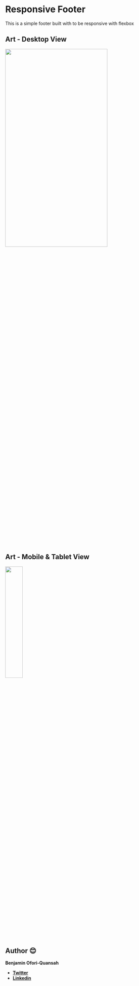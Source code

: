 # Responsive Footer

This is a simple footer built with to be responsive with flexbox

## Art - Desktop View

<img src="https://raw.githubusercontent.com/essilfiequansah/Responsive-Footer/master/screenshots/art1.png" width="80%"  height="40%"/>

## Art - Mobile & Tablet View

<img src="https://raw.githubusercontent.com/essilfiequansah/Responsive-Footer/master/screenshots/art%202.png" width="33%"  height="30%"/>

## Author 😊

**Benjamin Ofori-Quansah**

- [**Twitter**](https://twitter.com/essilfiequansah)
- [**Linkedin**](https://www.linkedin.com/in/essilfiequansah/)
